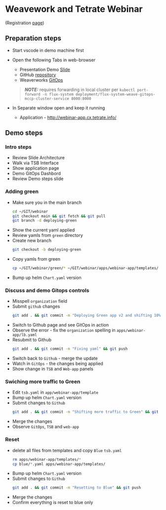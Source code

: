# Weavework and Tetrate Webinar
(Registration [page](https://go.weave.works/webinar-security-and-resiliency-of-cloud-native-applications.html))

## Preparation steps

- Start vscode in demo machine first

- Open the following Tabs in web-browser
    - Presentation Demo [Slide](https://docs.google.com/presentation/d/1QWthI3HmddY9vmSBiav6_JnelMizwp9D9v-29uD2xFY/present?slide=id.p#27)
    - GitHub [repository](https://github.com/PetrMc/webinar)
    - Weaverworks [GitOps](https://localhost:8000/)
    > **_NOTE:_** requires forwarding in local cluster per `kubectl port-forward -n flux-system deployment/flux-system-weave-gitops-mccp-cluster-service 8000:8000`

- In Separate window open and keep it running
   - Application - http://webinar-app.cx.tetrate.info/

## Demo steps

### Intro steps
- Review Slide Architecture
- Walk via TSB Interface 
- Show application page
- Demo GitOps Dashbord
- Review Demo steps slide

### Adding green
- Make sure you in the main branch
    ```bash
    cd ~/GIT/webinar
    git checkout main && git fetch && git pull
    git branch -d deploying-green
    ```    
- Show the current yaml applied
- Review yamls from `green` directory
- Create new branch
    ```bash
    git checkout -b deploying-green
    ```    
- Copy yamls from green
   ```bash
   cp ~/GIT/webinar/green/* ~/GIT/webinar/apps/webinar-app/templates/
   ```
- Bump up helm `Chart.yaml` version 

### Discuss and demo Gitops controls
- Misspell `organization` field
- Submit `github` changes
   ```bash
   git add . && git commit -m "Deploying Green app v2 and shifting 10% of traffic to Green" && git push --set-upstream origin deploying-green
   ```    
- Switch to Github page and see GitOps in action
- Observe the error - fix the `organization` spelling in `apps/webinar-app/lb.yaml`
- Resubmit to Github
   ```bash
   git add . && git commit -m "Fixing yaml" && git push
   ```
- Switch back to `Github` - merge the update
- Watch in `GitOps` - the changes being applied
- Show change in `TSB` and `Web-app` panels

### Swiching more traffic to Green

- Edit `tsb.yaml` in `app/webinar-app/template`
- Bump up helm `Chart.yaml` version 
- Submit changes to `Github`
  ```bash
  git add . && git commit -m "Shifting more traffic to Green" && git push
  ```
- Merge the changes 
- Observe `GitOps`, `TSB` and `web-app`

### Reset

- delete all files from templates and copy `Blue` `tsb.yaml`
  ```bash
  rm apps/webinar-app/templates/*
  cp blue/*.yaml apps/webinar-app/templates/
  ```
- Bump up helm `Chart.yaml` version 
- Submit changes to `Github`
  ```bash
  git add . && git commit -m "Resetting to Blue" && git push
  ```
- Merge the changes 
- Confirm everything is reset to blue only
